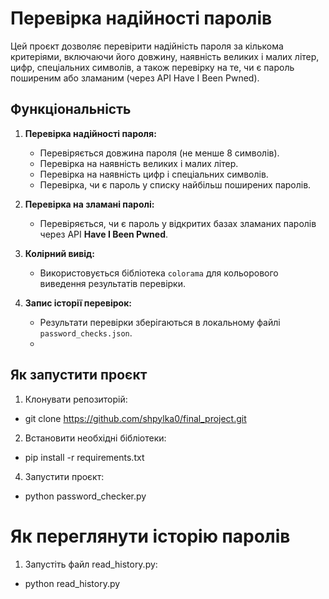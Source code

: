 # Перевірка надійності паролів

Цей проєкт дозволяє перевірити надійність пароля за кількома критеріями, включаючи його довжину, наявність великих і малих літер, цифр, спеціальних символів, а також перевірку на те, чи є пароль поширеним або зламаним (через API Have I Been Pwned).

## Функціональність

1. **Перевірка надійності пароля:**
   - Перевіряється довжина пароля (не менше 8 символів).
   - Перевірка на наявність великих і малих літер.
   - Перевірка на наявність цифр і спеціальних символів.
   - Перевірка, чи є пароль у списку найбільш поширених паролів.

2. **Перевірка на зламані паролі:**
   - Перевіряється, чи є пароль у відкритих базах зламаних паролів через API **Have I Been Pwned**.

3. **Колірний вивід:**
   - Використовується бібліотека `colorama` для кольорового виведення результатів перевірки.

4. **Запис історії перевірок:**
   - Результати перевірки зберігаються в локальному файлі `password_checks.json`.
   -
## Як запустити проєкт


1. Клонувати репозиторій:
 - git clone https://github.com/shpylka0/final_project.git
2. Встановити необхідні бібліотеки:
 - pip install -r requirements.txt
4. Запустити проєкт:
 - python password_checker.py

# Як переглянути історію паролів


1. Запустіть файл read_history.py:
 - python read_history.py
